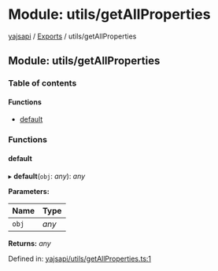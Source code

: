 # Module: utils/getAllProperties

[yajsapi](../yajsapi.md) / [Exports](./) / utils/getAllProperties

## Module: utils/getAllProperties

### Table of contents

#### Functions

* [default](utils_getallproperties.md#default)

### Functions

#### default

▸ **default**\(`obj`: _any_\): _any_

**Parameters:**

| Name | Type |
| :--- | :--- |
| `obj` | _any_ |

**Returns:** _any_

Defined in: [yajsapi/utils/getAllProperties.ts:1](https://github.com/golemfactory/yajsapi/blob/289a25a/yajsapi/utils/getAllProperties.ts#L1)


